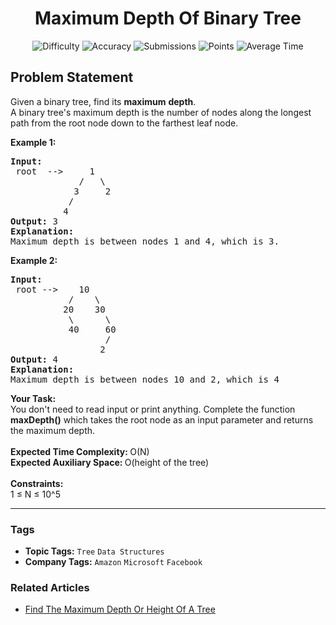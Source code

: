 <h1 align="center">Maximum Depth Of Binary Tree</h1>

<p align="center">
  <img alt="Difficulty" title="Difficulty" src="https://custom-icon-badges.demolab.com/badge/Difficulty: Easy-1F222E?style=for-the-badge&logoColor=white&logo=fire"/>
  <img alt="Accuracy" title="Accuracy" src="https://custom-icon-badges.demolab.com/badge/Accuracy: 77.83%25-1F222E?style=for-the-badge&logoColor=white&logo=target"/>
  <img alt="Submissions" title="Submissions" src="https://custom-icon-badges.demolab.com/badge/Submissions: 34K+-1F222E?style=for-the-badge&logoColor=white&logo=repo"/>
  <img alt="Points" title="Points" src="https://custom-icon-badges.demolab.com/badge/Points: 2-1F222E?style=for-the-badge&logoColor=white&logo=award"/>
  <img alt="Average Time" title="Average Time" src="https://custom-icon-badges.demolab.com/badge/Average%20Time: 15m-1F222E?style=for-the-badge&logoColor=white&logo=clock"/>
</p>

## Problem Statement

Given a binary tree, find its <b>maximum</b> <b>depth</b>.<br>A binary tree's maximum depth is the number of nodes along the longest path from the root node down to the farthest leaf node.

<b>Example 1:</b>

<pre><b>Input:</b><br> root  -->     1<br>             /   \<br>            3     2<br>           /<br>          4           <br><b>Output:</b> 3<br><b>Explanation:</b><br>Maximum depth is between nodes 1 and 4, which is 3.</pre>

<b>Example 2:</b>

<pre><b>Input:</b>
 root -->    10
           /    \
          20    30
           \      \  
           40     60
                  /
                 2 
<b>Output: </b>4
<b>Explanation:</b>
Maximum depth is between nodes 10 and 2, which is 4
</pre>

<b>Your Task:  </b><br>You don't need to read input or print anything. Complete the function <b>maxDepth()</b> which takes the root node as an input parameter and returns the maximum depth.<br> <br><b>Expected Time Complexity: </b>O(N)<br><b>Expected Auxiliary Space: </b>O(height of the tree)<br> <br><b>Constraints:</b><br>1 ≤ N ≤ 10^5


<hr>

### Tags
- **Topic Tags:** `Tree` `Data Structures`
- **Company Tags:** `Amazon` `Microsoft` `Facebook`

### Related Articles
- [Find The Maximum Depth Or Height Of A Tree](https://www.geeksforgeeks.org/find-the-maximum-depth-or-height-of-a-tree/)
